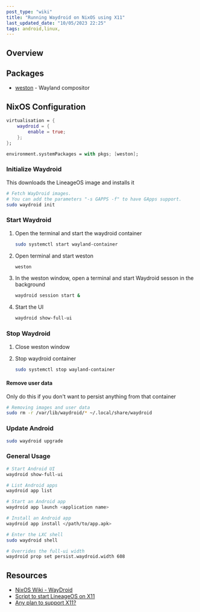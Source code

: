 ```yaml
---
post_type: "wiki" 
title: "Running Waydroid on NixOS using X11"
last_updated_date: "10/05/2023 22:25"
tags: android,linux,
---
```


## Overview

## Packages

- [weston]() - Wayland compositor

## NixOS Configuration

```nix
virtualisation = {
    waydroid = {
        enable = true;
    };
};

environment.systemPackages = with pkgs; [weston];
```

### Initialize Waydroid

This downloads the LineageOS image and installs it

```bash
# Fetch WayDroid images.
# You can add the parameters "-s GAPPS -f" to have GApps support.
sudo waydroid init
```

### Start Waydroid


1. Open the terminal and start the waydroid container

    ```bash
    sudo systemctl start wayland-container
    ```

1. Open terminal and start weston

    ```bash
    weston
    ```

1. In the weston window, open a terminal and start Waydroid sesson in the background

    ```bash
    waydroid session start &
    ```

1. Start the UI

    ```bash
    waydroid show-full-ui
    ```

### Stop Waydroid

1. Close weston window
1. Stop waydroid container

    ```bash
    sudo systemctl stop wayland-container
    ```

#### Remove user data

Only do this if you don't want to persist anything from that container

```bash
# Removing images and user data
sudo rm -r /var/lib/waydroid/* ~/.local/share/waydroid
```


### Update Android

```bash
sudo waydroid upgrade
```

### General Usage

```bash
# Start Android UI
waydroid show-full-ui

# List Android apps
waydroid app list

# Start an Android app
waydroid app launch <application name>

# Install an Android app
waydroid app install </path/to/app.apk>

# Enter the LXC shell
sudo waydroid shell

# Overrides the full-ui width
waydroid prop set persist.waydroid.width 608
```

## Resources

- [NixOS Wiki - WayDroid](https://nixos.wiki/wiki/WayDroid)
- [Script to start LineageOS on X11](https://unix.stackexchange.com/questions/732485/script-to-start-android-lineageos-with-waydroid-in-an-x11-session)
- [Any plan to support X11?](https://github.com/waydroid/waydroid/issues/195#issuecomment-953926526)